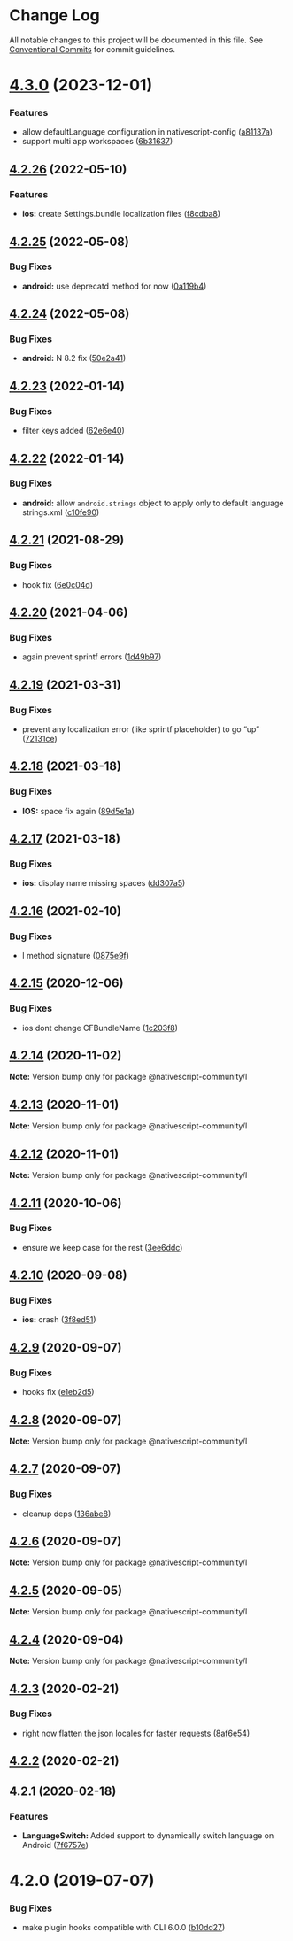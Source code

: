 # Change Log

All notable changes to this project will be documented in this file.
See [Conventional Commits](https://conventionalcommits.org) for commit guidelines.

# [4.3.0](https://github.com/@nativescript-community/l/compare/v4.2.26...v4.3.0) (2023-12-01)

### Features

* allow defaultLanguage configuration in nativescript-config ([a81137a](https://github.com/@nativescript-community/l/commit/a81137a36baf9654723534599c4d445e3a3b328f))
* support multi app workspaces ([6b31637](https://github.com/@nativescript-community/l/commit/6b3163706f25a02a14b0e490851dad4ac68bfc18))

## [4.2.26](https://github.com/@nativescript-community/l/compare/v4.2.25...v4.2.26) (2022-05-10)

### Features

* **ios:** create Settings.bundle localization files ([f8cdba8](https://github.com/@nativescript-community/l/commit/f8cdba8e8462051687e47630c0dd430626f20964))

## [4.2.25](https://github.com/@nativescript-community/l/compare/v4.2.24...v4.2.25) (2022-05-08)

### Bug Fixes

* **android:** use deprecatd method for now ([0a119b4](https://github.com/@nativescript-community/l/commit/0a119b4cb28c3c5bfd2f7d748e05cd3af91f7697))

## [4.2.24](https://github.com/@nativescript-community/l/compare/v4.2.23...v4.2.24) (2022-05-08)

### Bug Fixes

* **android:** N 8.2 fix ([50e2a41](https://github.com/@nativescript-community/l/commit/50e2a41d607e25b01a8d39164fb95c045e310a0e))

## [4.2.23](https://github.com/@nativescript-community/l/compare/v4.2.22...v4.2.23) (2022-01-14)

### Bug Fixes

* filter keys added ([62e6e40](https://github.com/@nativescript-community/l/commit/62e6e4018b4a17a9a0c04ed80f73cec76f49ca26))

## [4.2.22](https://github.com/@nativescript-community/l/compare/v4.2.21...v4.2.22) (2022-01-14)

### Bug Fixes

* **android:** allow `android.strings` object to apply only to default language strings.xml ([c10fe90](https://github.com/@nativescript-community/l/commit/c10fe9064942129ecd2dc9e68ef68c98f0fe5db3))

## [4.2.21](https://github.com/@nativescript-community/l/compare/v4.2.20...v4.2.21) (2021-08-29)

### Bug Fixes

* hook fix ([6e0c04d](https://github.com/@nativescript-community/l/commit/6e0c04d3ee9ceecac0bfd2b4405300b857e86114))

## [4.2.20](https://github.com/@nativescript-community/l/compare/v4.2.19...v4.2.20) (2021-04-06)

### Bug Fixes

* again prevent sprintf errors ([1d49b97](https://github.com/@nativescript-community/l/commit/1d49b97e860a10021fd02ee5edc65053a7f2b750))

## [4.2.19](https://github.com/@nativescript-community/l/compare/v4.2.18...v4.2.19) (2021-03-31)

### Bug Fixes

* prevent any localization error (like sprintf placeholder) to go “up” ([72131ce](https://github.com/@nativescript-community/l/commit/72131ce5fa3e68353a05b4e00c869de9306c77d6))

## [4.2.18](https://github.com/@nativescript-community/l/compare/v4.2.17...v4.2.18) (2021-03-18)

### Bug Fixes

* **IOS:** space fix again ([89d5e1a](https://github.com/@nativescript-community/l/commit/89d5e1ac92b03495ffa84fa12769337a547b1911))

## [4.2.17](https://github.com/@nativescript-community/l/compare/v4.2.16...v4.2.17) (2021-03-18)

### Bug Fixes

* **ios:** display name missing spaces ([dd307a5](https://github.com/@nativescript-community/l/commit/dd307a58145e4765e072377e9a3a551fb7e7ad9d))

## [4.2.16](https://github.com/@nativescript-community/l/compare/v4.2.15...v4.2.16) (2021-02-10)

### Bug Fixes

* l method signature ([0875e9f](https://github.com/@nativescript-community/l/commit/0875e9f12d94b0d920b640ce1238ea098054731d))

## [4.2.15](https://github.com/@nativescript-community/l/compare/v4.2.14...v4.2.15) (2020-12-06)

### Bug Fixes

* ios dont change CFBundleName ([1c203f8](https://github.com/@nativescript-community/l/commit/1c203f80d2a820f3e9e7521346f73455c722adb8))

## [4.2.14](https://github.com/@nativescript-community/l/compare/v4.2.13...v4.2.14) (2020-11-02)

**Note:** Version bump only for package @nativescript-community/l

## [4.2.13](https://github.com/@nativescript-community/l/compare/v4.2.12...v4.2.13) (2020-11-01)

**Note:** Version bump only for package @nativescript-community/l

## [4.2.12](https://github.com/@nativescript-community/l/compare/v4.2.11...v4.2.12) (2020-11-01)

**Note:** Version bump only for package @nativescript-community/l

## [4.2.11](https://github.com/@nativescript-community/l/compare/v4.2.10...v4.2.11) (2020-10-06)

### Bug Fixes

* ensure we keep case for the rest ([3ee6ddc](https://github.com/@nativescript-community/l/commit/3ee6ddcb64085d2a253d86deaf5778335792bf99))

## [4.2.10](https://github.com/@nativescript-community/l/compare/v4.2.9...v4.2.10) (2020-09-08)

### Bug Fixes

* **ios:** crash ([3f8ed51](https://github.com/@nativescript-community/l/commit/3f8ed5193affb9e5b15f7783448615b1f8b8ab90))

## [4.2.9](https://github.com/@nativescript-community/l/compare/v4.2.8...v4.2.9) (2020-09-07)

### Bug Fixes

* hooks fix ([e1eb2d5](https://github.com/@nativescript-community/l/commit/e1eb2d50d9cfb5e130960371f99fb9d65f0c2724))

## [4.2.8](https://github.com/@nativescript-community/l/compare/v4.2.7...v4.2.8) (2020-09-07)

**Note:** Version bump only for package @nativescript-community/l

## [4.2.7](https://github.com/@nativescript-community/l/compare/v4.2.6...v4.2.7) (2020-09-07)

### Bug Fixes

* cleanup deps ([136abe8](https://github.com/@nativescript-community/l/commit/136abe8ba067a0a68987e1baa40bb2e7238d962c))

## [4.2.6](https://github.com/@nativescript-community/l/compare/v4.2.5...v4.2.6) (2020-09-07)

**Note:** Version bump only for package @nativescript-community/l

## [4.2.5](https://github.com/@nativescript-community/l/compare/v4.2.4...v4.2.5) (2020-09-05)

**Note:** Version bump only for package @nativescript-community/l

## [4.2.4](https://github.com/@nativescript-community/l/compare/v4.2.3...v4.2.4) (2020-09-04)

**Note:** Version bump only for package @nativescript-community/l

## [4.2.3](https://github.com/@nativescript-community/l/compare/v4.2.2...v4.2.3) (2020-02-21)

### Bug Fixes

* right now flatten the json locales for faster requests ([8af6e54](https://github.com/@nativescript-community/l/commit/8af6e542ffcda3533db373162cf33adda667c4d4))

## [4.2.2](https://github.com/@nativescript-community/l/compare/v4.1.1...v4.2.2) (2020-02-21)

## 4.2.1 (2020-02-18)

### Features

* **LanguageSwitch:** Added support to dynamically switch language on Android ([7f6757e](https://github.com/@nativescript-community/l/commit/7f6757eebfd056557d36212e7d5b46ac72b67e61))

# 4.2.0 (2019-07-07)

### Bug Fixes

* make plugin hooks compatible with CLI 6.0.0 ([b10dd27](https://github.com/@nativescript-community/l/commit/b10dd271be0d1b4bb0114870bedc8849e80f9746))
